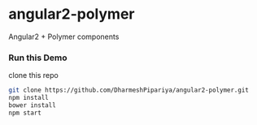 # angular2-polymer
Angular2 + Polymer components

### Run this Demo
clone this repo 
```sh
git clone https://github.com/DharmeshPipariya/angular2-polymer.git
npm install
bower install
npm start
```

